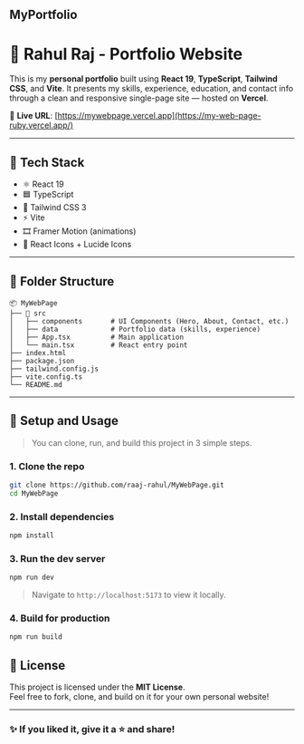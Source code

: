 ## MyPortfolio
# 💼 Rahul Raj - Portfolio Website

This is my **personal portfolio** built using **React 19**, **TypeScript**, **Tailwind CSS**, and **Vite**. It presents my skills, experience, education, and contact info through a clean and responsive single-page site — hosted on **Vercel**.

🔗 **Live URL**: [https://mywebpage.vercel.app](https://my-web-page-ruby.vercel.app/)

---

## 🚀 Tech Stack

- ⚛️ React 19
- 🟦 TypeScript
- 💨 Tailwind CSS 3
- ⚡ Vite
- 🎞 Framer Motion (animations)
- 🧩 React Icons + Lucide Icons

---

## 📁 Folder Structure

```
📦 MyWebPage
├── 📁 src
│   ├── components       # UI Components (Hero, About, Contact, etc.)
│   ├── data             # Portfolio data (skills, experience)
│   ├── App.tsx          # Main application
│   └── main.tsx         # React entry point
├── index.html
├── package.json
├── tailwind.config.js
├── vite.config.ts
└── README.md
```

---

## 🔧 Setup and Usage

> You can clone, run, and build this project in 3 simple steps.

### 1. Clone the repo

```bash
git clone https://github.com/raaj-rahul/MyWebPage.git
cd MyWebPage
```

### 2. Install dependencies

```bash
npm install
```

### 3. Run the dev server

```bash
npm run dev
```

> Navigate to `http://localhost:5173` to view it locally.

### 4. Build for production

```bash
npm run build
```

<!-- Optional: Replace `screenshot.png` with your actual screenshot file in the repo -->


## 📜 License

This project is licensed under the **MIT License**.  
Feel free to fork, clone, and build on it for your own personal website!

---

### ✨ If you liked it, give it a ⭐️ and share!
